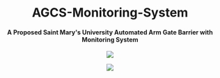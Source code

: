 
<h1 align="center">
 AGCS-Monitoring-System
 </h1>
 <h4 align="center">
   A Proposed Saint Mary's University Automated Arm Gate Barrier with Monitoring System
 </h4>
<p align="center">
  <a aria-label="Vercel logo" href="https://vercel.com">
    <img src="https://img.shields.io/badge/-MADE%20BY%20VACCUUM%20LABS-blue?style=for-the-badge">
  </a>
 
</p>
<p align="center">
<a aria-label="Actions">
    <img src="https://github.com/jbryan11/agcs-client/workflows/agcs/badge.svg?branch=main">
  </a>
</p>
